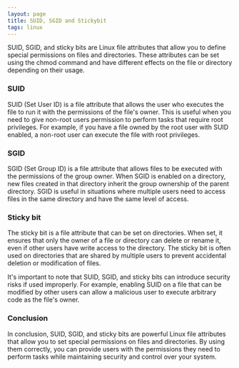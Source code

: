 ```yaml
---
layout: page
title: SUID, SGID and Stickybit
tags: linux
---
```




SUID, SGID, and sticky bits are Linux file attributes that allow you to define special permissions on files and directories. These attributes can be set using the chmod command and have different effects on the file or directory depending on their usage.

### SUID
SUID (Set User ID) is a file attribute that allows the user who executes the file to run it with the permissions of the file's owner. This is useful when you need to give non-root users permission to perform tasks that require root privileges. For example, if you have a file owned by the root user with SUID enabled, a non-root user can execute the file with root privileges.

### SGID
SGID (Set Group ID) is a file attribute that allows files to be executed with the permissions of the group owner. When SGID is enabled on a directory, new files created in that directory inherit the group ownership of the parent directory. SGID is useful in situations where multiple users need to access files in the same directory and have the same level of access.

### Sticky bit
The sticky bit is a file attribute that can be set on directories. When set, it ensures that only the owner of a file or directory can delete or rename it, even if other users have write access to the directory. The sticky bit is often used on directories that are shared by multiple users to prevent accidental deletion or modification of files.

It's important to note that SUID, SGID, and sticky bits can introduce security risks if used improperly. For example, enabling SUID on a file that can be modified by other users can allow a malicious user to execute arbitrary code as the file's owner.

### Conclusion
In conclusion, SUID, SGID, and sticky bits are powerful Linux file attributes that allow you to set special permissions on files and directories. By using them correctly, you can provide users with the permissions they need to perform tasks while maintaining security and control over your system.  

<br/>
<br/>
